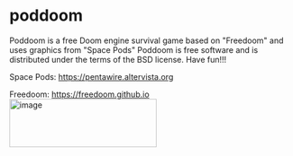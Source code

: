 # poddoom
Poddoom is a free Doom engine survival game based on "Freedoom" and uses graphics from "Space Pods"
Poddoom is free software and is distributed under the terms of the BSD license.
Have fun!!!

Space Pods:
https://pentawire.altervista.org

Freedoom:
https://freedoom.github.io <img width="261" height="86" alt="image" src="https://github.com/user-attachments/assets/4a5e3099-e975-4514-8ac9-c8da57ef332f" />

